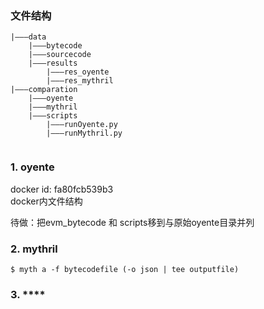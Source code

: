 ### 文件结构
```
|———data
    |———bytecode
    |———sourcecode
    |———results
        |———res_oyente
        |———res_mythril
|———comparation
    |———oyente
    |———mythril
    |———scripts
        |———runOyente.py
        |———runMythril.py
        
```
### 1. **oyente**
docker id: fa80fcb539b3     
docker内文件结构

待做：把evm_bytecode 和 scripts移到与原始oyente目录并列

### 2. **mythril**
```
$ myth a -f bytecodefile (-o json | tee outputfile)
```
### 3. ****